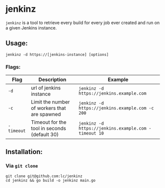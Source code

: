 # jenkinz
`jenkinz` is a tool to retrieve every build for every job ever created and run on a given Jenkins instance. 


## Usage:
`jenkinz -d https://[jenkins-instance] [options]`


### Flags:
| Flag | Description | Example |
|------|-------------|---------|
| `-d` | url of jenkins instance | `jenkinz -d https://jenkins.example.com` |
| `-c` | Limit the number of workers that are spawned | `jenkinz -d https://jenkins.example.com -c 200` |
| `-timeout` | Timeout for the tool in seconds (default 30) | `jenkinz -d https://jenkins.example.com -timeout 10`|

## Installation:

### Via `git clone`

```
git clone git@github.com:lc/jenkinz
cd jenkinz && go build -o jenkinz main.go
```